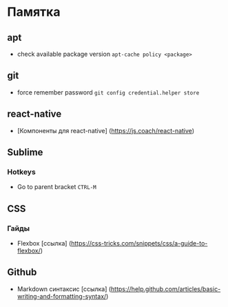 # Памятка

## apt 

- check available package version `apt-cache policy <package>`

## git

- force remember password `git config credential.helper store`

## react-native

- [Компоненты для react-native] (https://js.coach/react-native)

## Sublime

### Hotkeys

- Go to parent bracket `CTRL-M`

## CSS

### Гайды

- Flexbox [ссылка] (https://css-tricks.com/snippets/css/a-guide-to-flexbox/)

## Github

- Markdown синтаксис [ссылка] (https://help.github.com/articles/basic-writing-and-formatting-syntax/)
